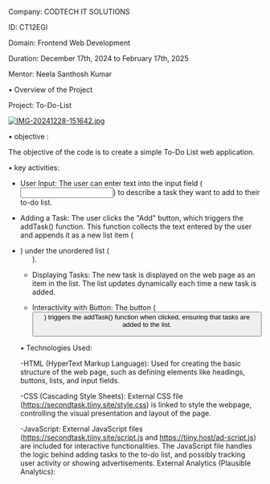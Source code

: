 Company: CODTECH IT SOLUTIONS

ID: CT12EGI

Domain: Frontend Web Development

Duration: December 17th, 2024 to February 17th, 2025

Mentor: Neela Santhosh Kumar

• Overview of the Project

Project: To-Do-List

[![IMG-20241228-151642.jpg](https://i.postimg.cc/y8mtTH4F/IMG-20241228-151642.jpg)](https://postimg.cc/rDpf87pm)

• objective :

The objective of the code is to create a simple To-Do List web application.

• key activities:

- User Input:
The user can enter text into the input field (<input type="text" id="input-box">) to describe a task they want to add to their to-do list.

- Adding a Task:
The user clicks the "Add" button, which triggers the addTask() function. This function collects the text entered by the user and appends it as a new list item (<li>) under the unordered list (<ul id="list-container">).

- Displaying Tasks:
The new task is displayed on the web page as an item in the list. The list updates dynamically each time a new task is added.
 
- Interactivity with Button:
The button (<button onclick="addTask()">) triggers the addTask() function when clicked, ensuring that tasks are added to the list.

• Technologies Used:

-HTML (HyperText Markup Language):
Used for creating the basic structure of the web page, such as defining elements like headings, buttons, lists, and input fields.

-CSS (Cascading Style Sheets):
External CSS file (https://secondtask.tiiny.site/style.css) is linked to style the webpage, controlling the visual presentation and layout of the page.

-JavaScript:
External JavaScript files (https://secondtask.tiiny.site/script.js and https://tiiny.host/ad-script.js) are included for interactive functionalities.
The JavaScript file handles the logic behind adding tasks to the to-do list, and possibly tracking user activity or showing advertisements.
External Analytics (Plausible Analytics):


